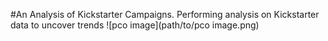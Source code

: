 #An Analysis of Kickstarter Campaigns.
Performing analysis on Kickstarter data to uncover trends
![pco image](path/to/pco image.png)

